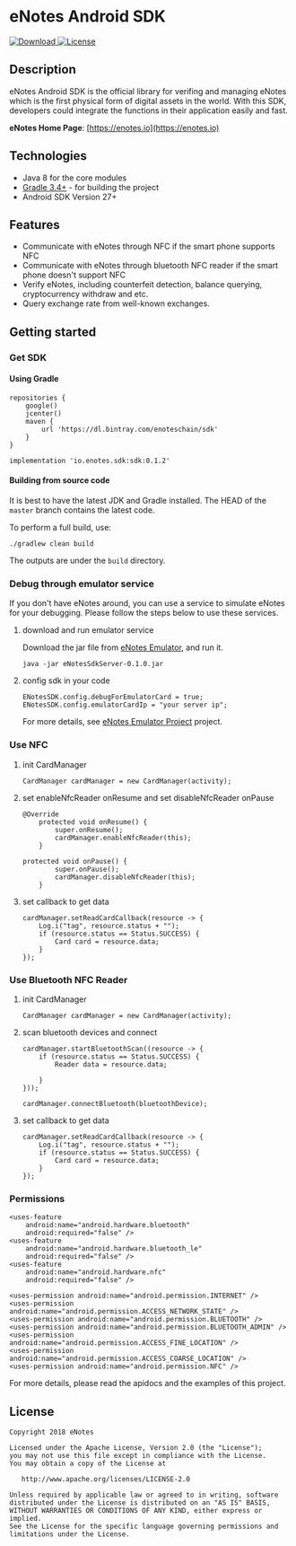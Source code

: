 # eNotes Android SDK

[ ![Download](https://api.bintray.com/packages/enoteschain/sdk/core/images/download.svg) ](https://bintray.com/enoteschain/sdk/core/_latestVersion)[![License](https://img.shields.io/badge/license-Apache%202-blue.svg)](https://www.apache.org/licenses/LICENSE-2.0)

## Description

eNotes Android SDK is the official library for verifing and managing eNotes which is the first physical form of digital assets in the world. With this SDK, developers could integrate the functions in their application easily and fast.

**eNotes Home Page**: [https://enotes.io](https://enotes.io)

## Technologies

* Java 8 for the core modules
* [Gradle 3.4+](https://gradle.org/) - for building the project
* Android SDK Version 27+

## Features

* Communicate with eNotes through NFC if the smart phone supports NFC
* Communicate with eNotes through bluetooth NFC reader if the smart phone doesn't support NFC
* Verify eNotes, including counterfeit detection, balance querying, cryptocurrency withdraw and etc.
* Query exchange rate from well-known exchanges.

## Getting started

### Get SDK

#### Using Gradle

```
repositories {
    google()
    jcenter()
    maven {
        url 'https://dl.bintray.com/enoteschain/sdk'
    }
}
```

```
implementation 'io.enotes.sdk:sdk:0.1.2'
```

#### Building from source code

It is best to have the latest JDK and Gradle installed. The HEAD of the `master` branch contains the latest code.

To perform a full build, use:

```
./gradlew clean build
```

The outputs are under the `build` directory.

### Debug through emulator service

If you don't have eNotes around, you can use a service to simulate eNotes for your debugging. Please follow the steps below to use these services.

1. download and run emulator service

    Download the jar file from [eNotes Emulator](https://github.com/w99427/eNotes-Emulator/tree/master/out), and run it.

    ```
    java -jar eNotesSdkServer-0.1.0.jar
    ```

2. config sdk in your code

    ```
    ENotesSDK.config.debugForEmulatorCard = true;
    ENotesSDK.config.emulatorCardIp = "your server ip";
    ```
  
    For more details, see [eNotes Emulator Project](https://github.com/w99427/eNotes-Emulator) project.

### Use NFC

1. init CardManager

    ```
    CardManager cardManager = new CardManager(activity);
    ```

2. set enableNfcReader onResume and set disableNfcReader onPause

    ```
    @Override
        protected void onResume() {
            super.onResume();
            cardManager.enableNfcReader(this);
        }

    protected void onPause() {
            super.onPause();
            cardManager.disableNfcReader(this);
        }
    ```
3. set callback to get data

    ```
    cardManager.setReadCardCallback(resource -> {
        Log.i("tag", resource.status + "");
        if (resource.status == Status.SUCCESS) {
            Card card = resource.data;
        }
    });
    ```

### Use Bluetooth NFC Reader

1. init CardManager

    ```
    CardManager cardManager = new CardManager(activity);
    ```

2. scan bluetooth devices and connect

    ```
    cardManager.startBluetoothScan((resource -> {
        if (resource.status == Status.SUCCESS) {
            Reader data = resource.data;
            
        }
    }));
    
    cardManager.connectBluetooth(bluetoothDevice);
    ```

3. set callback to get data

    ```
    cardManager.setReadCardCallback(resource -> {
        Log.i("tag", resource.status + "");
        if (resource.status == Status.SUCCESS) {
            Card card = resource.data;
        }
    });
    ```

### Permissions

```
<uses-feature
    android:name="android.hardware.bluetooth"
    android:required="false" />
<uses-feature
    android:name="android.hardware.bluetooth_le"
    android:required="false" />
<uses-feature
    android:name="android.hardware.nfc"
    android:required="false" />

<uses-permission android:name="android.permission.INTERNET" />
<uses-permission android:name="android.permission.ACCESS_NETWORK_STATE" />
<uses-permission android:name="android.permission.BLUETOOTH" />
<uses-permission android:name="android.permission.BLUETOOTH_ADMIN" />
<uses-permission android:name="android.permission.ACCESS_FINE_LOCATION" />
<uses-permission android:name="android.permission.ACCESS_COARSE_LOCATION" />
<uses-permission android:name="android.permission.NFC" />
```

For more details, please read the apidocs and the examples of this project.

## License

``` 
Copyright 2018 eNotes

Licensed under the Apache License, Version 2.0 (the "License");
you may not use this file except in compliance with the License.
You may obtain a copy of the License at

   http://www.apache.org/licenses/LICENSE-2.0

Unless required by applicable law or agreed to in writing, software
distributed under the License is distributed on an "AS IS" BASIS,
WITHOUT WARRANTIES OR CONDITIONS OF ANY KIND, either express or implied.
See the License for the specific language governing permissions and
limitations under the License.
```
